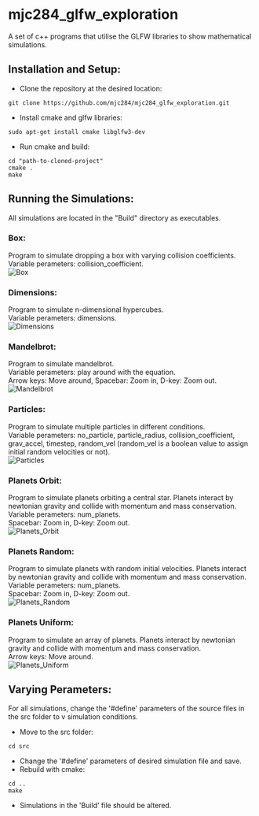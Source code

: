 # mjc284_glfw_exploration
A set of c++ programs that utilise the GLFW libraries to show mathematical simulations.

## Installation and Setup:
- Clone the repository at the desired location:
```
git clone https://github.com/mjc284/mjc284_glfw_exploration.git
```
    
- Install cmake and glfw libraries:
```
sudo apt-get install cmake libglfw3-dev
```

- Run cmake and build:
```
cd "path-to-cloned-project"
cmake .
make
```
## Running the Simulations:
All simulations are located in the "Build" directory as executables. 

### Box:
Program to simulate dropping a box with varying collision coefficients.\
Variable perameters: collision_coefficient.\
![Box](/Screenshots/box.png "Box")

### Dimensions:
Program to simulate n-dimensional hypercubes.\
Variable perameters: dimensions.\
![Dimensions](/Screenshots/dimensions.png "Dimensions")

### Mandelbrot:
Program to simulate mandelbrot.\
Variable perameters: play around with the equation.\
Arrow keys: Move around, Spacebar: Zoom in, D-key: Zoom out.\
![Mandelbrot](/Screenshots/mandelbrot.png "Mandelbrot")

### Particles:
Program to simulate multiple particles in different conditions.\
Variable perameters: no_particle, particle_radius, collision_coefficient, grav_accel, timestep, random_vel (random_vel is a boolean value to assign initial random velocities or not).\
![Particles](/Screenshots/particles.png "Particles")

### Planets Orbit:
Program to simulate planets orbiting a central star. Planets interact by newtonian gravity and collide with momentum and mass conservation.\
Variable perameters: num_planets.\
Spacebar: Zoom in, D-key: Zoom out.\
![Planets_Orbit](/Screenshots/planets_orbit.png "Planets_Orbit")

### Planets Random:
Program to simulate planets with random initial velocities. Planets interact by newtonian gravity and collide with momentum and mass conservation.\
Variable perameters: num_planets.\
Spacebar: Zoom in, D-key: Zoom out.\
![Planets_Random](/Screenshots/planets_random.png "Planets_Random")

### Planets Uniform:
Program to simulate an array of planets. Planets interact by newtonian gravity and collide with momentum and mass conservation.\
Arrow keys: Move around.\
![Planets_Uniform](/Screenshots/planets_uniform.png "Planets_Uniform")

## Varying Perameters:
For all simulations, change the '#define' parameters of the source files in the src folder to v simulation conditions.
- Move to the src folder:
```
cd src
```
- Change the '#define' parameters of desired simulation file and save.
- Rebuild with cmake:
```
cd ..
make
```
- Simulations in the 'Build' file should be altered.
